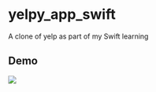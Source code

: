# yelpy_app_swift
 A clone of yelp as part of my Swift learning

## Demo
![](https://i.imgur.com/UHdOaRA.gif)
